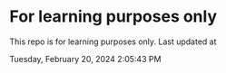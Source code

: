 # For learning purposes only
This repo is for learning purposes only.
Last updated at

Tuesday, February 20, 2024 2:05:43 PM

